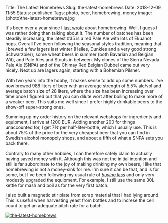 Title: The Latest Homebrews
Slug: the-latest-homebrews
Date: 2018-12-09 11:55
Status: published
Tags: photo, beer, homebrewing, money
image: {photo}the-latest-homebrews.jpg


It's been over a year since I [last wrote]({static}/erlenstarter.md) about
homebrewing. Well, I guess I was rather doing than talking about it. The number
of batches has been steadily increasing, the latest #35 is a red Pale Ale with
lots of Ekuanot hops. Overall I've been following the seasonal styles
tradition, meaning that I brewed a few lagers last winter (Helles, Dunkles and
a very good strong Schwarzbier), some wheat beers in summer (both Bavarian and
Belgian Wit), and Pale Ales and Stouts in between. My clones of the Sierra
Nevada Pale Ale (SNPA) and of the Chimay Red Belgian Dubbel came out very
nicely. Next up are lagers again, starting with a Bohemian Pilsner.

With two years into the hobby, it makes sense to add up some numbers. I've now
brewed 988 liters of beer with an average strength of 5.5% alc/vol and average
batch size of 28 liters, where the size has been increasing over time once I
figured out that you can dilute wort after boiling to make more of a weaker
beer. This suits me well since I prefer highly drinkable beers to the show-off
super-strong ones.

Summing up my order history on the relevant webshops for ingredients and equipment, I
arrive at 1200 EUR. Adding another 200 for things unaccounted for, I get
71¢ per half-liter-bottle, which I usually use. This is about 75% of the
price for the very cheapest beer that you can find in Swedish alcohol monopoly
shops, and about a fifth of what a SNPA sets you back there.

Contrary to many other hobbies, I can therefore safely claim to actually having
saved money with it. Although this was not the initial intention and still is
far subordinate to the joy of making drinking my own beers, I like that
homebrewing is not a money-sink for me. I'm sure it can be that, and is for
some, but I've been following my usual rule of [*buying
less*](https://www.tmy.se/buying-less) and only very modestly upgraded the
equipment. For example, I still use the same 30L-kettle for mash and boil as
for the very first batch.

I also built a magnetic stir plate from scrap material that I had lying around. This is useful when harvesting yeast from bottles and to increse the cell count to get an adequate pitch rate for a batch.

[![the-latest-homebrews]({photo}the-latest-homebrews.jpg "the-latest-homebrews")]({static}/pic/the-latest-homebrews.jpg)

